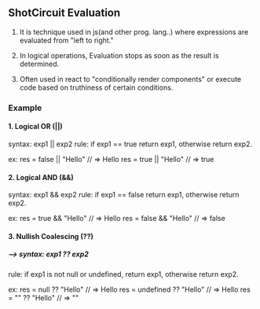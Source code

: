 ## ShotCircuit Evaluation

1. It is technique used in js(and other prog. lang..) where expressions are evaluated from "left to right."

2. In logical operations, Evaluation stops as soon as the result is determined.

3. Often used in react to "conditionally render components" or execute code based on truthiness of certain conditions.

### Example

#### 1. Logical OR (||)

syntax: exp1 || exp2
rule: if exp1 == true return exp1, otherwise return exp2.

ex:
res = false || "Hello" // => Hello
res = true || "Hello" // => true

#### 2. Logical AND (&&)

syntax: exp1 && exp2
rule: if exp1 == false return exp1, otherwise return exp2.

ex:
res = true && "Hello" // => Hello
res = false && "Hello" // => false

#### 3. Nullish Coalescing (??)

##### --> syntax: exp1 ?? exp2

rule: if exp1 is not null or undefined, return exp1, otherwise return exp2.

ex:
res = null ?? "Hello" // => Hello
res = undefined ?? "Hello" // => Hello
res = "" ?? "Hello" // => ""

